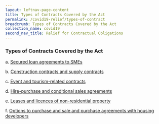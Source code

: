 ```yaml
---
layout: leftnav-page-content
title: Types of Contracts Covered by the Act
permalink: /covid19-relief/types-of-contract
breadcrumb: Types of Contracts Covered by the Act
collection_name: covid19
second_nav_title: Relief for Contractual Obligations
---
```

### Types of Contracts Covered by the Act ###

a. [Secured loan agreements to SMEs](/files/1-Secured-loans.pdf)

b. [Construction contracts and supply contracts](/files/2-Construction-contractors-suppliers.pdf)

c. [Event and tourism-related contracts](/files/3-Event-tourism-related.pdf)

d. [Hire-purchase and conditional sales agreements](/files/4-Hirers.pdf)

e. [Leases and licences of non-residential property](/files/5-Non-residential.pdf)

f. [Options to purchase and sale and purchase agreements with housing developers](/files/6-Buyers.pdf)

